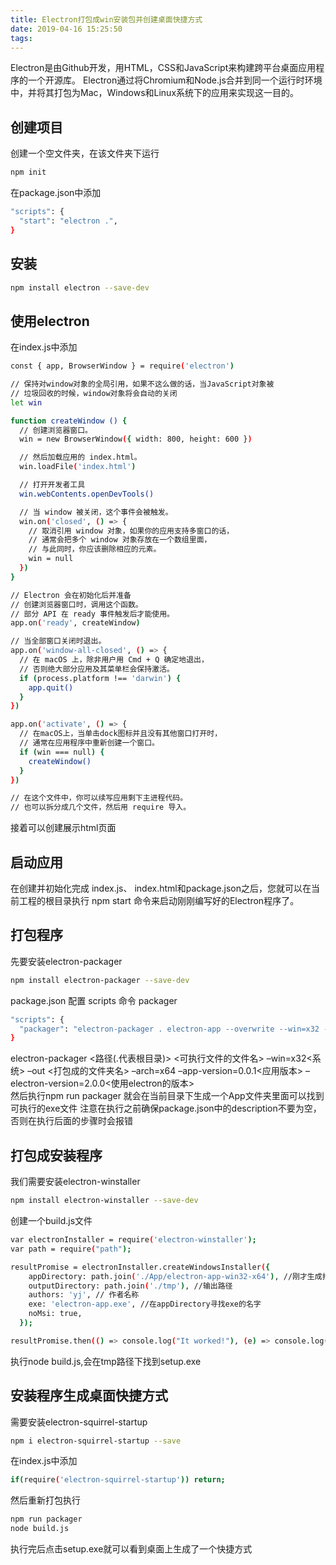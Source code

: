 ```yaml
---
title: Electron打包成win安装包并创建桌面快捷方式
date: 2019-04-16 15:25:50
tags:
---
```

Electron是由Github开发，用HTML，CSS和JavaScript来构建跨平台桌面应用程序的一个开源库。 Electron通过将Chromium和Node.js合并到同一个运行时环境中，并将其打包为Mac，Windows和Linux系统下的应用来实现这一目的。

## 创建项目
创建一个空文件夹，在该文件夹下运行
``` bash
npm init
```
在package.json中添加
```bash
"scripts": {
  "start": "electron .",
}
```

## 安装
``` bash
npm install electron --save-dev
```
<!--more--> 

## 使用electron
在index.js中添加
``` bash
const { app, BrowserWindow } = require('electron')

// 保持对window对象的全局引用，如果不这么做的话，当JavaScript对象被
// 垃圾回收的时候，window对象将会自动的关闭
let win

function createWindow () {
  // 创建浏览器窗口。
  win = new BrowserWindow({ width: 800, height: 600 })

  // 然后加载应用的 index.html。
  win.loadFile('index.html')

  // 打开开发者工具
  win.webContents.openDevTools()

  // 当 window 被关闭，这个事件会被触发。
  win.on('closed', () => {
    // 取消引用 window 对象，如果你的应用支持多窗口的话，
    // 通常会把多个 window 对象存放在一个数组里面，
    // 与此同时，你应该删除相应的元素。
    win = null
  })
}

// Electron 会在初始化后并准备
// 创建浏览器窗口时，调用这个函数。
// 部分 API 在 ready 事件触发后才能使用。
app.on('ready', createWindow)

// 当全部窗口关闭时退出。
app.on('window-all-closed', () => {
  // 在 macOS 上，除非用户用 Cmd + Q 确定地退出，
  // 否则绝大部分应用及其菜单栏会保持激活。
  if (process.platform !== 'darwin') {
    app.quit()
  }
})

app.on('activate', () => {
  // 在macOS上，当单击dock图标并且没有其他窗口打开时，
  // 通常在应用程序中重新创建一个窗口。
  if (win === null) {
    createWindow()
  }
})

// 在这个文件中，你可以续写应用剩下主进程代码。
// 也可以拆分成几个文件，然后用 require 导入。
```
接着可以创建展示html页面

## 启动应用
在创建并初始化完成 index.js、 index.html和package.json之后，您就可以在当前工程的根目录执行 npm start 命令来启动刚刚编写好的Electron程序了。

## 打包程序
先要安装electron-packager
```bash
npm install electron-packager --save-dev
```
package.json 配置 scripts 命令 packager
```bash
"scripts": {
  "packager": "electron-packager . electron-app --overwrite --win=x32 --out  ./App --arch=x64 --app-version=1.0.0 --electron-version=2.0.0"
}
```
electron-packager <路径(.代表根目录)> <可执行文件的文件名> –win=x32<系统> –out <打包成的文件夹名> –arch=x64 –app-version=0.0.1<应用版本> –electron-version=2.0.0<使用electron的版本>  
然后执行npm run packager 就会在当前目录下生成一个App文件夹里面可以找到可执行的exe文件
注意在执行之前确保package.json中的description不要为空，否则在执行后面的步骤时会报错

## 打包成安装程序
我们需要安装electron-winstaller
```bash
npm install electron-winstaller --save-dev 
```
创建一个build.js文件
```bash
var electronInstaller = require('electron-winstaller');
var path = require("path");

resultPromise = electronInstaller.createWindowsInstaller({
    appDirectory: path.join('./App/electron-app-win32-x64'), //刚才生成打包文件的路径
    outputDirectory: path.join('./tmp'), //输出路径
    authors: 'yj', // 作者名称
    exe: 'electron-app.exe', //在appDirectory寻找exe的名字
    noMsi: true,
  });

resultPromise.then(() => console.log("It worked!"), (e) => console.log(`No dice: ${e.message}`));
```
执行node build.js,会在tmp路径下找到setup.exe

## 安装程序生成桌面快捷方式
需要安装electron-squirrel-startup
```bash
npm i electron-squirrel-startup --save
```
在index.js中添加
```bash
if(require('electron-squirrel-startup')) return; 
```
然后重新打包执行
```bash
npm run packager
node build.js
```
执行完后点击setup.exe就可以看到桌面上生成了一个快捷方式 